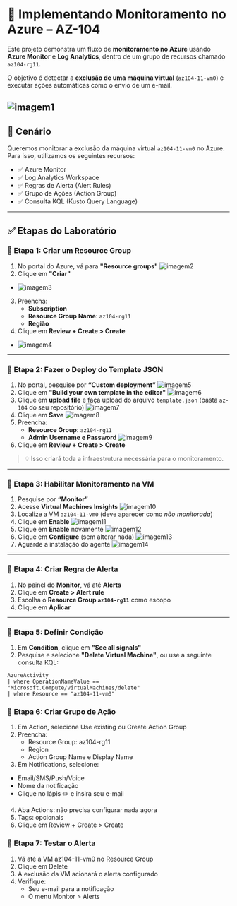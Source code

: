 # 📘 Implementando Monitoramento no Azure – AZ-104

Este projeto demonstra um fluxo de **monitoramento no Azure** usando **Azure Monitor** e **Log Analytics**, dentro de um grupo de recursos chamado `az104-rg11`.

O objetivo é detectar a **exclusão de uma máquina virtual** (`az104-11-vm0`) e executar ações automáticas como o envio de um e-mail.

![imagem1](https://github.com/DurezahGeek/Implementando-Monitoramento-no-Azure-AZ-104/blob/main/src-Monitoramento/1.png)
---

## 🧩 Cenário

Queremos monitorar a exclusão da máquina virtual `az104-11-vm0` no Azure. Para isso, utilizamos os seguintes recursos:

- ✅ Azure Monitor  
- ✅ Log Analytics Workspace  
- ✅ Regras de Alerta (Alert Rules)  
- ✅ Grupo de Ações (Action Group)  
- ✅ Consulta KQL (Kusto Query Language)  

---

## ✅ Etapas do Laboratório

### 🔹 Etapa 1: Criar um Resource Group

1. No portal do Azure, vá para **"Resource groups"**
![imagem2](https://github.com/DurezahGeek/Implementando-Monitoramento-no-Azure-AZ-104/blob/main/src-Monitoramento/2.png)
2. Clique em **"Criar"**
- ![imagem3](https://github.com/DurezahGeek/Implementando-Monitoramento-no-Azure-AZ-104/blob/main/src-Monitoramento/3.png)
3. Preencha:
   - **Subscription**
   - **Resource Group Name**: `az104-rg11`
   - **Região**
4. Clique em **Review + Create > Create**
- ![imagem4](https://github.com/DurezahGeek/Implementando-Monitoramento-no-Azure-AZ-104/blob/main/src-Monitoramento/4.png)

---

### 🔹 Etapa 2: Fazer o Deploy do Template JSON

1. No portal, pesquise por **“Custom deployment”**
![imagem5](https://github.com/DurezahGeek/Implementando-Monitoramento-no-Azure-AZ-104/blob/main/src-Monitoramento/5.png)
2. Clique em **"Build your own template in the editor"**
![imagem6](https://github.com/DurezahGeek/Implementando-Monitoramento-no-Azure-AZ-104/blob/main/src-Monitoramento/6.png)
3. Clique em **upload file** e faça upload do arquivo `template.json` (pasta `az-104` do seu repositório)
![imagem7](https://github.com/DurezahGeek/Implementando-Monitoramento-no-Azure-AZ-104/blob/main/src-Monitoramento/7.png)
4. Clique em **Save**
![imagem8](https://github.com/DurezahGeek/Implementando-Monitoramento-no-Azure-AZ-104/blob/main/src-Monitoramento/8.png)
5. Preencha:
   - **Resource Group**: `az104-rg11`
   - **Admin Username e Password**
![imagem9](https://github.com/DurezahGeek/Implementando-Monitoramento-no-Azure-AZ-104/blob/main/src-Monitoramento/9.png)
6. Clique em **Review + Create > Create**

> 💡 Isso criará toda a infraestrutura necessária para o monitoramento.

---

### 🔹 Etapa 3: Habilitar Monitoramento na VM

1. Pesquise por **“Monitor”**
2. Acesse **Virtual Machines Insights**
![imagem10](https://github.com/DurezahGeek/Implementando-Monitoramento-no-Azure-AZ-104/blob/main/src-Monitoramento/10.png)
3. Localize a VM `az104-11-vm0` (deve aparecer como *não monitorada*)
4. Clique em **Enable**
![imagem11](https://github.com/DurezahGeek/Implementando-Monitoramento-no-Azure-AZ-104/blob/main/src-Monitoramento/11.png)
5. Clique em **Enable** novamente
![imagem12](https://github.com/DurezahGeek/Implementando-Monitoramento-no-Azure-AZ-104/blob/main/src-Monitoramento/12.png)
6. Clique em **Configure** (sem alterar nada)
![imagem13](https://github.com/DurezahGeek/Implementando-Monitoramento-no-Azure-AZ-104/blob/main/src-Monitoramento/13.png)
7. Aguarde a instalação do agente
![imagem14](https://github.com/DurezahGeek/Implementando-Monitoramento-no-Azure-AZ-104/blob/main/src-Monitoramento/14.png)
---

### 🔹 Etapa 4: Criar Regra de Alerta

1. No painel do **Monitor**, vá até **Alerts**
2. Clique em **Create > Alert rule**
3. Escolha o **Resource Group `az104-rg11`** como escopo
4. Clique em **Aplicar**

---

### 🔹 Etapa 5: Definir Condição

1. Em **Condition**, clique em **"See all signals"**
2. Pesquise e selecione **"Delete Virtual Machine"**, ou use a seguinte consulta KQL:

```kusto
AzureActivity 
| where OperationNameValue == "Microsoft.Compute/virtualMachines/delete"
| where Resource == "az104-11-vm0"
```

### 🔹 Etapa 6: Criar Grupo de Ação

1. Em Action, selecione Use existing ou Create Action Group
2. Preencha:
   - Resource Group: az104-rg11
   -  Region
   -  Action Group Name e Display Name
3. Em Notifications, selecione:
  - Email/SMS/Push/Voice
  - Nome da notificação
  - Clique no lápis ✏️ e insira seu e-mail
4. Aba Actions: não precisa configurar nada agora
5. Tags: opcionais
6. Clique em Review + Create > Create

### 🔹 Etapa 7: Testar o Alerta
1. Vá até a VM az104-11-vm0 no Resource Group
2. Clique em Delete
3. A exclusão da VM acionará o alerta configurado
4. Verifique:
   - Seu e-mail para a notificação
   - O menu Monitor > Alerts

